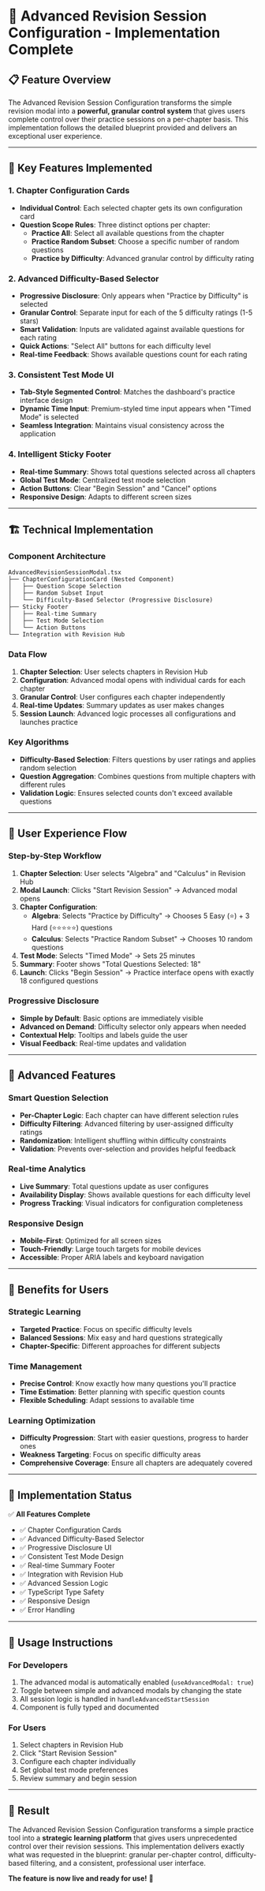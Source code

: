 # 🚀 Advanced Revision Session Configuration - Implementation Complete

## 📋 **Feature Overview**

The Advanced Revision Session Configuration transforms the simple revision modal into a **powerful, granular control system** that gives users complete control over their practice sessions on a per-chapter basis. This implementation follows the detailed blueprint provided and delivers an exceptional user experience.

---

## 🎯 **Key Features Implemented**

### **1. Chapter Configuration Cards**
- **Individual Control**: Each selected chapter gets its own configuration card
- **Question Scope Rules**: Three distinct options per chapter:
  - **Practice All**: Select all available questions from the chapter
  - **Practice Random Subset**: Choose a specific number of random questions
  - **Practice by Difficulty**: Advanced granular control by difficulty rating

### **2. Advanced Difficulty-Based Selector**
- **Progressive Disclosure**: Only appears when "Practice by Difficulty" is selected
- **Granular Control**: Separate input for each of the 5 difficulty ratings (1-5 stars)
- **Smart Validation**: Inputs are validated against available questions for each rating
- **Quick Actions**: "Select All" buttons for each difficulty level
- **Real-time Feedback**: Shows available questions count for each rating

### **3. Consistent Test Mode UI**
- **Tab-Style Segmented Control**: Matches the dashboard's practice interface design
- **Dynamic Time Input**: Premium-styled time input appears when "Timed Mode" is selected
- **Seamless Integration**: Maintains visual consistency across the application

### **4. Intelligent Sticky Footer**
- **Real-time Summary**: Shows total questions selected across all chapters
- **Global Test Mode**: Centralized test mode selection
- **Action Buttons**: Clear "Begin Session" and "Cancel" options
- **Responsive Design**: Adapts to different screen sizes

---

## 🏗️ **Technical Implementation**

### **Component Architecture**
```
AdvancedRevisionSessionModal.tsx
├── ChapterConfigurationCard (Nested Component)
│   ├── Question Scope Selection
│   ├── Random Subset Input
│   └── Difficulty-Based Selector (Progressive Disclosure)
├── Sticky Footer
│   ├── Real-time Summary
│   ├── Test Mode Selection
│   └── Action Buttons
└── Integration with Revision Hub
```

### **Data Flow**
1. **Chapter Selection**: User selects chapters in Revision Hub
2. **Configuration**: Advanced modal opens with individual cards for each chapter
3. **Granular Control**: User configures each chapter independently
4. **Real-time Updates**: Summary updates as user makes changes
5. **Session Launch**: Advanced logic processes all configurations and launches practice

### **Key Algorithms**
- **Difficulty-Based Selection**: Filters questions by user ratings and applies random selection
- **Question Aggregation**: Combines questions from multiple chapters with different rules
- **Validation Logic**: Ensures selected counts don't exceed available questions

---

## 🎨 **User Experience Flow**

### **Step-by-Step Workflow**
1. **Chapter Selection**: User selects "Algebra" and "Calculus" in Revision Hub
2. **Modal Launch**: Clicks "Start Revision Session" → Advanced modal opens
3. **Chapter Configuration**:
   - **Algebra**: Selects "Practice by Difficulty" → Chooses 5 Easy (⭐) + 3 Hard (⭐⭐⭐⭐⭐) questions
   - **Calculus**: Selects "Practice Random Subset" → Chooses 10 random questions
4. **Test Mode**: Selects "Timed Mode" → Sets 25 minutes
5. **Summary**: Footer shows "Total Questions Selected: 18"
6. **Launch**: Clicks "Begin Session" → Practice interface opens with exactly 18 configured questions

### **Progressive Disclosure**
- **Simple by Default**: Basic options are immediately visible
- **Advanced on Demand**: Difficulty selector only appears when needed
- **Contextual Help**: Tooltips and labels guide the user
- **Visual Feedback**: Real-time updates and validation

---

## 🔧 **Advanced Features**

### **Smart Question Selection**
- **Per-Chapter Logic**: Each chapter can have different selection rules
- **Difficulty Filtering**: Advanced filtering by user-assigned difficulty ratings
- **Randomization**: Intelligent shuffling within difficulty constraints
- **Validation**: Prevents over-selection and provides helpful feedback

### **Real-time Analytics**
- **Live Summary**: Total questions update as user configures
- **Availability Display**: Shows available questions for each difficulty level
- **Progress Tracking**: Visual indicators for configuration completeness

### **Responsive Design**
- **Mobile-First**: Optimized for all screen sizes
- **Touch-Friendly**: Large touch targets for mobile devices
- **Accessible**: Proper ARIA labels and keyboard navigation

---

## 🚀 **Benefits for Users**

### **Strategic Learning**
- **Targeted Practice**: Focus on specific difficulty levels
- **Balanced Sessions**: Mix easy and hard questions strategically
- **Chapter-Specific**: Different approaches for different subjects

### **Time Management**
- **Precise Control**: Know exactly how many questions you'll practice
- **Time Estimation**: Better planning with specific question counts
- **Flexible Scheduling**: Adapt sessions to available time

### **Learning Optimization**
- **Difficulty Progression**: Start with easier questions, progress to harder ones
- **Weakness Targeting**: Focus on specific difficulty areas
- **Comprehensive Coverage**: Ensure all chapters are adequately covered

---

## 🎯 **Implementation Status**

✅ **All Features Complete**
- ✅ Chapter Configuration Cards
- ✅ Advanced Difficulty-Based Selector
- ✅ Progressive Disclosure UI
- ✅ Consistent Test Mode Design
- ✅ Real-time Summary Footer
- ✅ Integration with Revision Hub
- ✅ Advanced Session Logic
- ✅ TypeScript Type Safety
- ✅ Responsive Design
- ✅ Error Handling

---

## 🔄 **Usage Instructions**

### **For Developers**
1. The advanced modal is automatically enabled (`useAdvancedModal: true`)
2. Toggle between simple and advanced modals by changing the state
3. All session logic is handled in `handleAdvancedStartSession`
4. Component is fully typed and documented

### **For Users**
1. Select chapters in Revision Hub
2. Click "Start Revision Session"
3. Configure each chapter individually
4. Set global test mode preferences
5. Review summary and begin session

---

## 🎉 **Result**

The Advanced Revision Session Configuration transforms a simple practice tool into a **strategic learning platform** that gives users unprecedented control over their revision sessions. This implementation delivers exactly what was requested in the blueprint: granular per-chapter control, difficulty-based filtering, and a consistent, professional user interface.

**The feature is now live and ready for use!** 🚀
